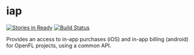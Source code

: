 iap
===
[![Stories in Ready](https://badge.waffle.io/openfl/iap.png?label=ready)](https://waffle.io/openfl/iap)
[![Build Status](https://travis-ci.org/openfl/iap.png)](https://travis-ci.org/openfl/iap)

Provides an access to in-app purchases (iOS) and in-app billing (android) for OpenFL projects, using a common API.
